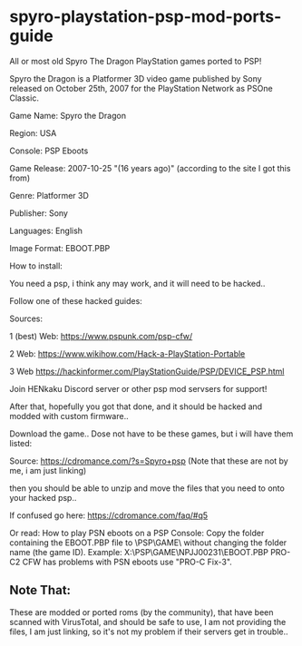 # spyro-playstation-psp-mod-ports-guide
All or most old Spyro The Dragon PlayStation games ported to PSP!

Spyro the Dragon is a Platformer 3D video game published by Sony released on October 25th, 2007 for the PlayStation Network as PSOne Classic.

Game Name:	Spyro the Dragon

Region:	USA

Console:	PSP Eboots

Game Release:	2007-10-25 "(16 years ago)" (according to the site I got this from)

Genre:	Platformer 3D

Publisher:	Sony

Languages:	English

Image Format:	EBOOT.PBP

How to install:

You need a psp, i think any may work, and it will need to be hacked..

Follow one of these hacked guides:

Sources:

1 (best) Web: https://www.pspunk.com/psp-cfw/

2 Web: https://www.wikihow.com/Hack-a-PlayStation-Portable

3 Web https://hackinformer.com/PlayStationGuide/PSP/DEVICE_PSP.html

Join HENkaku Discord server or other psp mod servsers for support!

After that, hopefully you got that done, and it should be hacked and modded with custom firmware..

Download the game.. Dose not have to be these games, but i will have them listed:

Source: https://cdromance.com/?s=Spyro+psp (Note that these are not by me, i am just linking)

then you should be able to unzip and move the files that you need to onto your hacked psp..

If confused go here: https://cdromance.com/faq/#q5

Or read: 
How to play PSN eboots on a PSP Console:
Copy the folder containing the EBOOT.PBP file to \PSP\GAME\ without changing the folder name (the game ID).
Example: X:\PSP\GAME\NPJJ00231\EBOOT.PBP
PRO-C2 CFW has problems with PSN eboots use "PRO-C Fix-3".

Note That:
----
These are modded or ported roms (by the community), that have been scanned with VirusTotal, and should be safe to use, I am not providing the files, I am just linking, so it's not my problem if their servers get in trouble..
